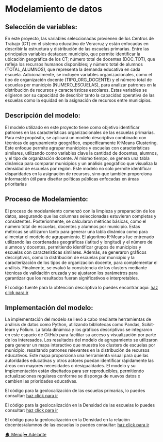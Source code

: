 # Modelamiento de datos
## Selección de variables:
En este proyecto, las variables seleccionadas provienen de los Centros de Trabajo (CT) en el sistema educativo de Veracruz y están enfocadas en describir la estructura y distribución de las escuelas primarias. Entre las principales variables destacan: municipio, que permite identificar la ubicación geográfica de los CT; número total de docentes (DOC_TOT), que refleja los recursos humanos disponibles; y número total de alumnos (TOTAL_ALUMNOS), que representa la demanda educativa en cada escuela. Adicionalmente, se incluyen variables organizacionales, como el tipo de organización docente (TIPO_ORG_DOCENTE) y el número total de escuelas por municipio (NUMERO_ESCUELAS), para analizar patrones en la distribución de recursos y características escolares. Estas variables se eligieron por su capacidad de describir tanto la capacidad operativa de las escuelas como la equidad en la asignación de recursos entre municipios.

## Descripción del modelo:
El modelo utilizado en este proyecto tiene como objetivo identificar patrones en las características organizacionales de las escuelas primarias. Para este propósito, se aplicará un modelo descriptivo combinado con técnicas de agrupamiento geográfico, específicamente K-Means Clustering. Este enfoque permite agrupar municipios y escuelas con características similares, utilizando como variables clave la cantidad de docentes, alumnos, y el tipo de organización docente. Al mismo tiempo, se genera una tabla dinámica para comparar municipios y un análisis geográfico que visualiza la densidad de escuelas por región. Este modelo no solo permite identificar disparidades en la asignación de recursos, sino que también proporciona información útil para diseñar políticas públicas enfocadas en áreas prioritarias

## Proceso de Modelamiento:
El proceso de modelamiento comenzó con la limpieza y preparación de los datos, asegurando que las columnas seleccionadas estuvieran completas y consistentes. Posteriormente, se calcularon métricas básicas, como el número total de escuelas, docentes y alumnos por municipio. Estas métricas se utilizaron tanto para generar una tabla dinámica como para alimentar el modelo de agrupamiento. El algoritmo K-Means fue entrenado utilizando las coordenadas geográficas (latitud y longitud) y el número de alumnos y docentes, permitiendo identificar grupos de municipios y escuelas con características similares. Además, se generaron gráficos descriptivos, como la distribución de escuelas por municipio y la caracterización de los tipos de organización docente, para complementar el análisis. Finalmente, se evaluó la consistencia de los clusters mediante técnicas de validación cruzada y se ajustaron los parámetros para garantizar que los resultados fueran significativos e interpretables.

El código fuente para la obtención descriptiva lo puedes encontrar aquí: [haz click para ir](https://jlso1o.github.io/datascience/proyectocd/codigo/tabla1)

## Implementación del modelo:
La implementación del modelo se llevó a cabo mediante herramientas de análisis de datos como Python, utilizando bibliotecas como Pandas, Scikit-learn y Folium. La tabla dinámica y los gráficos descriptivos se integraron en este espacio de GitHub para facilitar su acceso y visualización por parte de los interesados. 
Los resultados del modelo de agrupamiento se utilizaron para generar un mapa interactivo que muestra los clusters de escuelas por municipio, resaltando patrones relevantes en la distribución de recursos educativos. Este mapa proporciona una herramienta visual para que las autoridades educativas y otros actores puedan identificar rápidamente las áreas con mayores necesidades o desigualdades. El modelo y su implementación están diseñados para ser reproducibles, permitiendo actualizaciones regulares conforme se disponga de nuevos datos o cambien las prioridades educativas.

El código para la geolocalización de las escuelas primarias, lo puedes consultar:
[haz click para ir](https://jlso1o.github.io/datascience/proyectocd/codigo/geoposicion)

El código para la geolocalización en la Densidad de las escuelas lo puedes consultar:
[haz click para ir](https://jlso1o.github.io/datascience/proyectocd/codigo/densidadescuelas)

El código para la geolocalización en la Densidad en la relación docentes/alumnos de las escuelas lo puedes consultar:
[haz click para ir](https://jlso1o.github.io/datascience/proyectocd/codigo/densidadludoc)

[🏠 Menú](README.md)|[➡ Adelante](resultados.md)
